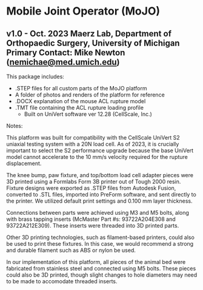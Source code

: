 # Mobile Joint Operator (MoJO)
v1.0 - Oct. 2023
Maerz Lab, Department of Orthopaedic Surgery, University of Michigan
Primary Contact: Mike Newton (nemichae@med.umich.edu)
--------------------------------------------------------------------

This package includes:

- .STEP files for all custom parts of the MoJO platform
- A folder of photos and renders of the platform for reference
- .DOCX explanation of the mouse ACL rupture model
- .TMT file containing the ACL rupture loading profile
   * Built on UniVert software ver 12.28 (CellScale, Inc.)

Notes:

This platform was built for compatibility with the CellScale UniVert S2 uniaxial testing 
system with a 20N load cell. As of 2023, it is crucially important to select the S2 performance 
upgrade because the base UniVert model cannot accelerate to the 10 mm/s velocity required for 
the rupture displacement.

The knee bump, paw fixture, and top/bottom load cell adapter pieces were 3D printed using a 
Formlabs Form 3B printer out of Tough 2000 resin. Fixture designs were exported as .STEP files 
from Autodesk Fusion, converted to .STL files, imported into PreForm software, and sent directly 
to the printer. We utilized default print settings and 0.100 mm layer thickness.

Connections between parts were achieved using M3 and M5 bolts, along with brass tapping inserts 
(McMaster Part #s: 93722A204E308 and 93722A212E309). These inserts were threaded into 3D printed parts.

Other 3D printing technologies, such as filament-based printers, could also be used to print these 
fixtures. In this case, we would recommend a strong and durable filament such as ABS or nylon be used.

In our implementation of this platform, all pieces of the animal bed were fabricated from stainless 
steel and connected using M5 bolts. These pieces could also be 3D printed, though slight changes to
hole diameters may need to be made to accomodate threaded inserts.
